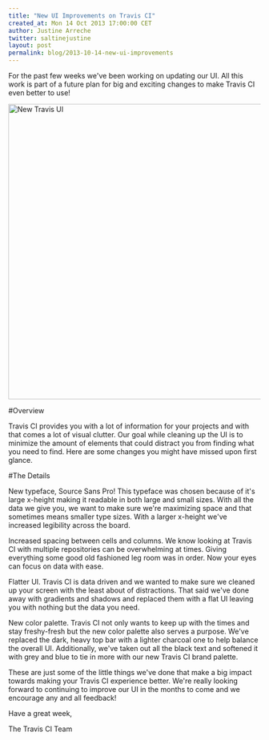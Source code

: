 ```yaml
---
title: "New UI Improvements on Travis CI"
created_at: Mon 14 Oct 2013 17:00:00 CET
author: Justine Arreche
twitter: saltinejustine
layout: post
permalink: blog/2013-10-14-new-ui-improvements
---
```


For the past few weeks we've been working on updating our UI. All this work is part of a future plan for big and exciting changes to make Travis CI even better to use!

<img src="http://img.photobucket.com/albums/v330/pretendercrazy/ScreenShot2013-10-14at111101AM_zps7931a0af.png" alt="New Travis UI" width="590">
<br>

#Overview

Travis CI provides you with a lot of information for your projects and with that comes a lot of visual clutter. Our goal while cleaning up the UI is to minimize the amount of elements that could distract you from finding what you need to find. Here are some changes you might have missed upon first glance.

#The Details

New typeface, Source Sans Pro! This typeface was chosen because of it's large x-height making it readable in both large and small sizes. With all the data we give you, we want to make sure we're maximizing space and that sometimes means smaller type sizes. With a larger x-height we've increased legibility across the board.

Increased spacing between cells and columns. We know looking at Travis CI with multiple repositories can be overwhelming at times. Giving everything some good old fashioned leg room was in order. Now your eyes can focus on data with ease.

Flatter UI. Travis CI is data driven and we wanted to make sure we cleaned up your screen with the least about of distractions. That said we've done away with gradients and shadows and replaced them with a flat UI leaving you with nothing but the data you need.

New color palette. Travis CI not only wants to keep up with the times and stay freshy-fresh but the new color palette also serves a purpose. We've replaced the dark, heavy top bar with a lighter charcoal one to help balance the overall UI. Additionally, we've taken out all the black text and softened it with grey and blue to tie in more with our new Travis CI brand palette.

These are just some of the little things we've done that make a big impact towards making your Travis CI experience better. We're really looking forward to continuing to improve our UI in the months to come and we encourage any and all feedback!

Have a great week,

The Travis CI Team

